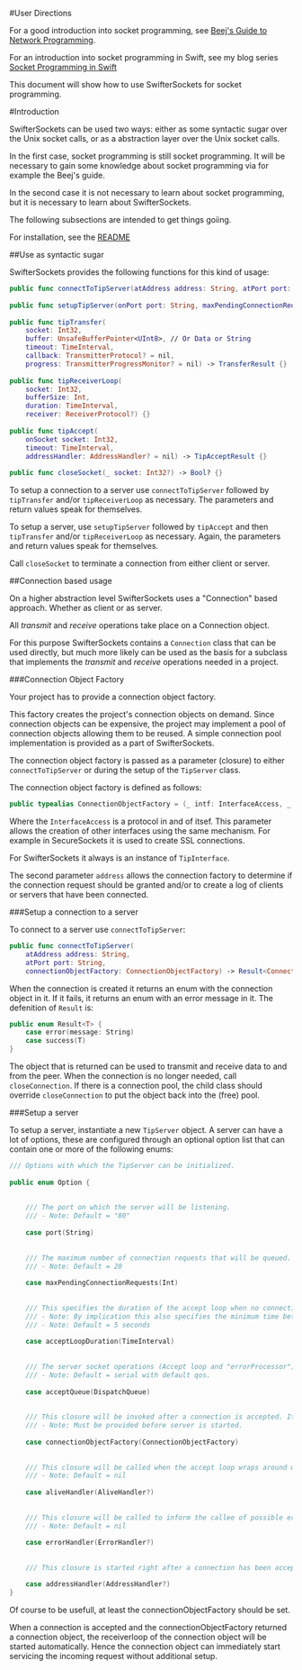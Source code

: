 #User Directions

For a good introduction into socket programming, see [Beej's Guide to Network Programming](http://beej.us/guide/bgnet/output/html/multipage/index.html).

For an introduction into socket programming in Swift, see my blog series [Socket Programming in Swift](http://swiftrien.blogspot.com/2015/10/socket-programming-in-swift-part-1.html)

This document will show how to use SwifterSockets for socket programming.

#Introduction

SwifterSockets can be used two ways: either as some syntactic sugar over the Unix socket calls, or as a  abstraction layer over the Unix socket calls.

In the first case, socket programming is still socket programming. It will be necessary to gain some knowledge about socket programming via for example the Beej's guide.

In the second case it is not necessary to learn about socket programming, but it is necessary to learn about SwifterSockets.

The following subsections are intended to get things goiing.

For installation, see the [README](https://github.com/Balancingrock/SwifterSockets/blob/master/README.md)

##Use as syntactic sugar

SwifterSockets provides the following functions for this kind of usage:

```swift
public func connectToTipServer(atAddress address: String, atPort port: String) -> Result<Int32> {}
    
public func setupTipServer(onPort port: String, maxPendingConnectionRequest: Int32) -> Result<Int32> {}
    
public func tipTransfer(
    socket: Int32,
    buffer: UnsafeBufferPointer<UInt8>, // Or Data or String
    timeout: TimeInterval,
    callback: TransmitterProtocol? = nil,
    progress: TransmitterProgressMonitor? = nil) -> TransferResult {}
    
public func tipReceiverLoop(
    socket: Int32,
    bufferSize: Int,
    duration: TimeInterval,
    receiver: ReceiverProtocol?) {}
    
public func tipAccept(
    onSocket socket: Int32,
    timeout: TimeInterval,
    addressHandler: AddressHandler? = nil) -> TipAcceptResult {}
    	
public func closeSocket(_ socket: Int32?) -> Bool? {}
```

To setup a connection to a server use `connectToTipServer` followed by `tipTransfer` and/or `tipReceiverLoop` as necessary. The parameters and return values speak for themselves.

To setup a server, use `setupTipServer` followed by `tipAccept` and then `tipTransfer` and/or `tipReceiverLoop` as necessary. Again, the parameters and return values speak for themselves.

Call `closeSocket` to terminate a connection from either client or server.

##Connection based usage

On a higher abstraction level SwifterSockets uses a "Connection" based approach. Whether as client or as server.

All _transmit_ and _receive_ operations take place on a Connection object.

For this purpose SwifterSockets contains a `Connection` class that can be used directly, but much more likely can be used as the basis for a subclass that implements the _transmit_ and _receive_ operations needed in a project.

###Connection Object Factory

Your project has to provide a connection object factory.

This factory creates the project's connection objects on demand. Since connection objects can be expensive, the project may implement a pool of connection objects allowing them to be reused. A simple connection pool implementation is provided as a part of SwifterSockets.

The connection object factory is passed as a parameter (closure) to either `connectToTipServer` or during the setup of the `TipServer` class.

The connection object factory is defined as follows:

```swift
public typealias ConnectionObjectFactory = (_ intf: InterfaceAccess, _ address: String) -> Connection?
```    

Where the `InterfaceAccess` is a protocol in and of itsef. This parameter allows the creation of other interfaces using the same mechanism. For example in SecureSockets it is used to create SSL connections.

For SwifterSockets it always is an instance of `TipInterface`.

The second parameter `address` allows the connection factory to determine if the connection request should be granted and/or to create a log of clients or servers that have been connected.

###Setup a connection to a server

To connect to a server use `connectToTipServer`:

```swift
public func connectToTipServer(
    atAddress address: String,
    atPort port: String,
    connectionObjectFactory: ConnectionObjectFactory) -> Result<Connection> {}
```

When the connection is created it returns an enum with the connection object in it. If it fails, it returns an enum with an error message in it. The defenition of `Result` is:

```swift
public enum Result<T> {
    case error(message: String)
    case success(T)
}
```
The object that is returned can be used to transmit and receive data to and from the peer. When the connection is no longer needed, call `closeConnection`. If there is a connection pool, the child class should override `closeConnection` to put the object back into the (free) pool.

###Setup a server

To setup a server, instantiate a new `TipServer` object. A server can have a lot of options, these are configured through an optional option list that can contain one or more of the following enums:

```swift
/// Options with which the TipServer can be initialized.
    
public enum Option {
        
        
    /// The port on which the server will be listening.
    /// - Note: Default = "80"
        
    case port(String)
        
        
    /// The maximum number of connection requests that will be queued.
    /// - Note: Default = 20
        
    case maxPendingConnectionRequests(Int)
        
        
    /// This specifies the duration of the accept loop when no connection requests arrive.
    /// - Note: By implication this also specifies the minimum time between two 'aliveHandler' invocations.
    /// - Note: Default = 5 seconds
        
    case acceptLoopDuration(TimeInterval)
        
        
    /// The server socket operations (Accept loop and "errorProcessor") run synchronously on this queue.
    /// - Note: Default = serial with default qos.
        
    case acceptQueue(DispatchQueue)
        
        
    /// This closure will be invoked after a connection is accepted. It will run on the acceptQueue and block further accepts until it finishes.
    /// - Note: Must be provided before server is started.
        
    case connectionObjectFactory(ConnectionObjectFactory)
        
        
    /// This closure will be called when the accept loop wraps around without any activity. It will run on the accept queue and should return asap.
    /// - Note: Default = nil
        
    case aliveHandler(AliveHandler?)
        
        
    /// This closure will be called to inform the callee of possible error's during the accept loop. The accept loop will try to continue after reporting an error. It will run on the accept queue and should return asap.
    /// - Note: Default = nil
        
    case errorHandler(ErrorHandler?)
        
        
    /// This closure is started right after a connection has been accepted, but before the connection object factory is called. If it returns 'true' processing resumes as normal and the connection object factor is called. If it returns false, the connection will be terminated.

    case addressHandler(AddressHandler?)
}
```

Of course to be usefull, at least the connectionObjectFactory should be set.

When a connection is accepted and the connectionObjectFactory returned a connection object, the receiverloop of the connection object will be started automatically. Hence the connection object can immediately start servicing the incoming request without additional setup.